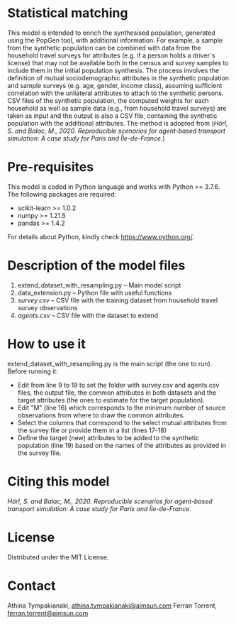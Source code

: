 # Statistical matching
This model is intended to enrich the synthesised population, generated using the PopGen tool, with additional information. For example, a sample from the synthetic population can be combined with data from the household travel surveys for attributes (e.g. if a person holds a driver´s license) that may not be available both in the census and survey samples to include them in the initial population synthesis. The process involves the definition of mutual sociodemographic attributes in the synthetic population and sample surveys (e.g. age, gender, income class), assuming sufficient correlation with the unilateral attributes to attach to the synthetic persons.
CSV files of the synthetic population, the computed weights for each household as well as sample data (e.g., from household travel surveys) are taken as input and the output is also a CSV file, containing the synthetic population with the additional attributes. The method is adopted from (*Hörl, S. and Balac, M., 2020. Reproducible scenarios for agent-based transport simulation: A case study for Paris and Île-de-France.*)

# Pre-requisites
This model is coded in Python language and works with Python >= 3.7.6. The following packages are required:

- scikit-learn >= 1.0.2
- numpy >= 1.21.5
- pandas >= 1.4.2

For details about Python, kindly check https://www.python.org/.

# Description of the model files
1.	extend_dataset_with_resampling.py – Main model script
2.	data_extension.py – Python file with useful functions
3.	*survey.csv* – CSV file with the training dataset from household travel survey observations 
4.	*agents.csv* – CSV file with the dataset to extend

# How to use it

extend_dataset_with_resampling.py is the main script (the one to run). Before running it:
- Edit from line 9 to 19 to set the folder with survey.csv and agents.csv files,
the output file, the common attributes in both datasets and the target attributes (the ones to estimate for the target
population).
- Edit "M" (line 16) which corresponds to the minimum number of source observations from where to draw the common attributes. 
- Select the columns that correspond to the select mutual attributes from the survey file or provide them in a list (lines 17-18)
- Define the target (new) attributes to be added to the synthetic population (line 19) based on the names of the attributes as provided in the survey file.


# Citing this model
*Hörl, S. and Balac, M., 2020. Reproducible scenarios for agent-based transport simulation: A case study for Paris and Île-de-France.*

# License
Distributed under the MIT License.

# Contact
Athina Tympakianaki, athina.tympakianaki@aimsun.com
Ferran Torrent, ferran.torrent@aimsun.com
